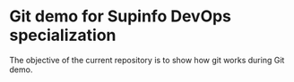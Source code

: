 # Git demo for Supinfo DevOps specialization

The objective of the current repository is to show how git works during Git demo.
